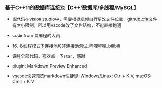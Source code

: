 ### 基于C++11的数据库连接池【C++/数据库/多线程/MySQL】
- 源代码在vision studio中，需要根据视频自行更改文件位置，github上传文件有大小限制，所以用vscode改了文件结构，不能直接跑通
- code from 爱编程的大丙
- [16. 多线程模式下连接池和非连接池测试_哔哩哔哩_bilibili](https://www.bilibili.com/video/BV1Fr4y1s7w4?p=16&spm_id_from=pageDriver&vd_source=daa8c74306c67f1ba03104e86a0964fa)

- 课程全部代码，喜欢点一下`star`，感谢

- plugin: Markdown Preview Enhanced
- vscode快速预览markdown快捷键: Windows/Linux: Ctrl + K V, macOS: Cmd + K V